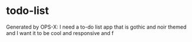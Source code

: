 # todo-list
Generated by OPS-X: I need a to-do list app that is gothic and noir themed and I want it to be cool and responsive and f
